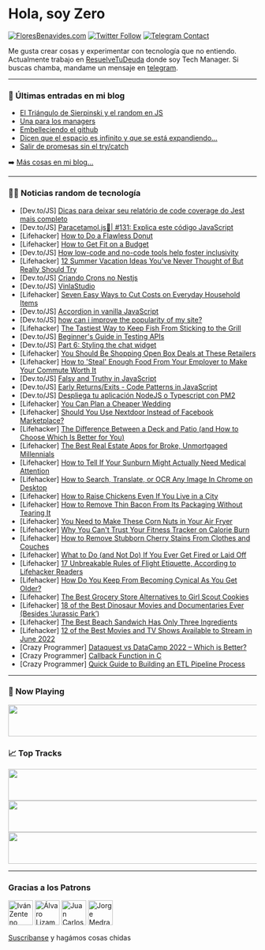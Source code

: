 # Hola, soy Zero

[![FloresBenavides.com](https://img.shields.io/website?down_message=oops&label=MiBlog&style=for-the-badge&up_message=online&url=https%3A%2F%2Ffloresbenavides.com)](https://floresbenavides.com) [![Twitter Follow](https://img.shields.io/twitter/follow/ZeroDragon?color=%231DA1F2&label=Follow&logo=twitter&logoColor=ffffff&style=for-the-badge)](https://twitter.com/zerodragon) [![Telegram Contact](https://img.shields.io/badge/escr%C3%ADbeme-ZeroDragon-%2326A5E4?style=for-the-badge&logo=telegram)](https://t.me/zerodragon)

Me gusta crear cosas y experimentar con tecnología que no entiendo.
Actualmente trabajo en [ResuelveTuDeuda](http://github.com/resuelve) donde soy Tech Manager.
Si buscas chamba, mandame un mensaje en [telegram](https://t.me/zerodragon).

---

### 📕 Últimas entradas en mi blog
<!-- BLOG-POST-LIST:START -->
- [El Triángulo de Sierpinski y el random en JS](https://floresbenavides.com/el-triangulo-de-sierpinski-y-el-random-en-js/)
- [Una para los managers](https://floresbenavides.com/una-para-los-managers/)
- [Embelleciendo el github](https://floresbenavides.com/embelleciendo-el-github/)
- [Dicen que el espacio es infinito y que se está expandiendo…](https://floresbenavides.com/dicen-que-el-espacio-es-infinito-y-que-se-esta-expandiendo/)
- [Salir de promesas sin el try/catch](https://floresbenavides.com/salir-de-promesas-sin-el-try-catch/)
<!-- BLOG-POST-LIST:END -->

➡️ [Más cosas en mi blog...](https://floresbenavides.com)

---

### 👨‍💻 Noticias random de tecnología
<!-- TECH-POSTS:START -->
- [Dev.to/JS] [Dicas para deixar seu relatório de code coverage do Jest mais completo](https://dev.to/brunopinho/dicas-para-deixar-seu-relatorio-de-code-coverage-do-jest-mais-completo-3n6n)
- [Dev.to/JS] [Paracetamol.js💊| #131: Explica este código JavaScript](https://dev.to/duxtech/paracetamoljs-131-explica-este-codigo-javascript-4343)
- [Lifehacker] [How to Do a Flawless Donut](https://lifehacker.com/how-to-do-a-flawless-donut-1849010251)
- [Lifehacker] [How to Get Fit on a Budget](https://lifehacker.com/how-to-get-fit-on-a-budget-1849007624)
- [Dev.to/JS] [How low-code and no-code tools help foster inclusivity](https://dev.to/richkurtzman/how-low-code-and-no-code-tools-help-foster-inclusivity-hhh)
- [Lifehacker] [12 Summer Vacation Ideas You’ve Never Thought of But Really Should Try](https://lifehacker.com/12-summer-vacation-ideas-you-ve-never-thought-of-but-re-1849008993)
- [Dev.to/JS] [Criando Crons no Nestjs](https://dev.to/yanpiing/criando-crons-no-nestjs-4dkf)
- [Dev.to/JS] [VinlaStudio](https://dev.to/adhamta/vinlastudio-pm)
- [Lifehacker] [Seven Easy Ways to Cut Costs on Everyday Household Items](https://lifehacker.com/seven-easy-ways-to-cut-costs-on-everyday-household-item-1849009641)
- [Dev.to/JS] [Accordion in vanilla JavaScript](https://dev.to/vadimfilimonov/accordion-in-vanilla-javascript-2a85)
- [Dev.to/JS] [how can i improve the popularity of my site?](https://dev.to/matiasdandrea/how-can-i-increase-the-popularity-of-my-site-af2)
- [Lifehacker] [The Tastiest Way to Keep Fish From Sticking to the Grill](https://lifehacker.com/the-tastiest-way-to-keep-fish-from-sticking-to-the-gril-1849009316)
- [Dev.to/JS] [Beginner&#39;s Guide in Testing APIs](https://dev.to/ekqt/beginners-guide-in-testing-apis-1jd8)
- [Dev.to/JS] [Part 6: Styling the chat widget](https://dev.to/evertvdw/part-6-styling-the-chat-widget-1f2m)
- [Lifehacker] [You Should Be Shopping Open Box Deals at These Retailers](https://lifehacker.com/you-should-be-shopping-open-box-deals-at-these-retailer-1849007471)
- [Lifehacker] [How to &#39;Steal&#39; Enough Food From Your Employer to Make Your Commute Worth It](https://lifehacker.com/how-to-steal-enough-food-from-your-employer-to-make-you-1849008703)
- [Dev.to/JS] [Falsy and Truthy in JavaScript](https://dev.to/lucaspaganini/falsy-and-truthy-in-javascript-56li)
- [Dev.to/JS] [Early Returns/Exits - Code Patterns in JavaScript](https://dev.to/lucaspaganini/early-returnsexits-code-patterns-in-javascript-113g)
- [Dev.to/JS] [Despliega tu aplicación NodeJS o Typescript con PM2](https://dev.to/victorargento/despliega-tu-aplicacion-nodejs-o-typescript-con-pm2-5fno)
- [Lifehacker] [You Can Plan a Cheaper Wedding](https://lifehacker.com/you-can-plan-a-cheaper-wedding-1849007035)
- [Lifehacker] [Should You Use Nextdoor Instead of Facebook Marketplace?](https://lifehacker.com/should-you-use-nextdoor-instead-of-facebook-marketplace-1849008071)
- [Lifehacker] [The Difference Between a Deck and Patio &lpar;and How to Choose Which Is Better for You&rpar;](https://lifehacker.com/the-difference-between-a-deck-and-patio-and-how-to-cho-1849006074)
- [Lifehacker] [The Best Real Estate Apps for Broke, Unmortgaged Millennials](https://lifehacker.com/the-best-real-estate-apps-for-broke-unmortgaged-millen-1849007630)
- [Lifehacker] [How to Tell If Your Sunburn Might Actually Need Medical Attention](https://lifehacker.com/how-to-tell-if-your-sunburn-might-actually-need-medical-1848996583)
- [Lifehacker] [How to Search, Translate, or OCR Any Image In Chrome on Desktop](https://lifehacker.com/how-to-search-translate-or-ocr-any-image-in-chrome-on-1849006247)
- [Lifehacker] [How to Raise Chickens Even If You Live in a City](https://lifehacker.com/how-to-raise-chickens-even-if-you-live-in-a-city-1849004512)
- [Lifehacker] [How to Remove Thin Bacon From Its Packaging Without Tearing It](https://lifehacker.com/how-to-remove-thin-bacon-from-its-packaging-without-tea-1849004618)
- [Lifehacker] [You Need to Make These Corn Nuts in Your Air Fryer](https://lifehacker.com/you-should-air-fry-your-corn-nuts-1849003851)
- [Lifehacker] [Why You Can&#39;t Trust Your Fitness Tracker on Calorie Burn](https://lifehacker.com/why-you-cant-trust-your-fitness-tracker-on-calorie-burn-1849003730)
- [Lifehacker] [How to Remove Stubborn Cherry Stains From Clothes and Couches](https://lifehacker.com/how-to-remove-stubborn-cherry-stains-from-clothes-and-c-1849003421)
- [Lifehacker] [What to Do &lpar;and Not Do&rpar; If You Ever Get Fired or Laid Off](https://lifehacker.com/what-to-do-and-not-do-if-you-ever-get-fired-or-laid-o-1849003222)
- [Lifehacker] [17 Unbreakable Rules of Flight Etiquette, According to Lifehacker Readers](https://lifehacker.com/17-unbreakable-rules-of-flight-etiquette-according-to-1849001695)
- [Lifehacker] [How Do You Keep From Becoming Cynical As You Get Older?](https://lifehacker.com/how-do-you-keep-from-becoming-cynical-as-you-get-older-1849002675)
- [Lifehacker] [The Best Grocery Store Alternatives to Girl Scout Cookies](https://lifehacker.com/the-best-grocery-store-alternatives-to-girl-scout-cooki-1849002409)
- [Lifehacker] [18 of the Best Dinosaur Movies and Documentaries Ever &lpar;Besides ‘Jurassic Park’&rpar;](https://lifehacker.com/18-of-the-best-dinosaur-movies-and-documentaries-ever-1848997520)
- [Lifehacker] [The Best Beach Sandwich Has Only Three Ingredients](https://lifehacker.com/the-best-beach-sandwich-has-only-three-ingredients-1849002302)
- [Lifehacker] [12 of the Best Movies and TV Shows Available to Stream in June 2022](https://lifehacker.com/12-of-the-best-movies-and-tv-shows-available-to-stream-1848996215)
- [Crazy Programmer] [Dataquest vs DataCamp 2022 – Which is Better?](https://www.thecrazyprogrammer.com/2022/05/dataquest-vs-datacamp.html)
- [Crazy Programmer] [Callback Function in C](https://www.thecrazyprogrammer.com/2022/05/callback-function-in-c.html)
- [Crazy Programmer] [Quick Guide to Building an ETL Pipeline Process](https://www.thecrazyprogrammer.com/2022/05/quick-guide-to-building-an-etl-pipeline-process.html)<!-- TECH-POSTS:END -->

---

### 🎵 Now Playing
<a href="https://spotify-now-playing-dun.vercel.app/now-playing?open"><img src="https://spotify-now-playing-dun.vercel.app/now-playing" width="540" height="64"></a>

### 📈 Top Tracks
<a href="https://spotify-now-playing-dun.vercel.app/top-tracks?i=1&open"><img src="https://spotify-now-playing-dun.vercel.app/top-tracks?i=1" width="540" height="64"></a>
<a href="https://spotify-now-playing-dun.vercel.app/top-tracks?i=2&open"><img src="https://spotify-now-playing-dun.vercel.app/top-tracks?i=2" width="540" height="64"></a>
<a href="https://spotify-now-playing-dun.vercel.app/top-tracks?i=3&open"><img src="https://spotify-now-playing-dun.vercel.app/top-tracks?i=3" width="540" height="64"></a>

---

### Gracias a los Patrons
[<img src="https://avatars.githubusercontent.com/u/243380?v=4" alt="Iván Zenteno" width="50px">](https://github.com/k001) [<img src="https://avatars.githubusercontent.com/u/19955639?v=4" alt="Álvaro Lizama" width="50px">](https://github.com/alvarolizama) [<img src="https://avatars.githubusercontent.com/u/2718753?v=4" alt="Juan Carlos Ruiz" width="50px">](https://github.com/JuanCrg90) [<img src="https://avatars.githubusercontent.com/u/37025?v=4" alt="Jorge Medrano" width="50px">](https://github.com/h1pp1e) 

[Suscríbanse](https://www.patreon.com/zerodragon) y hagámos cosas chidas
